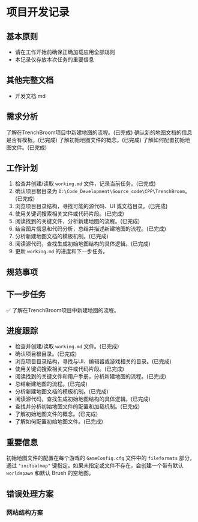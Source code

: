 # 项目开发记录

## 基本原则
- 请在工作开始前确保正确加载应用全部规则
- 本记录仅存放本次任务的重要信息 

## 其他完整文档
- 开发文档.md

## 需求分析
了解在TrenchBroom项目中新建地图的流程。(已完成)
确认新的地图文档的信息是否有模板。(已完成)
了解初始地图文件的概念。(已完成)
了解如何配置初始地图文件。(已完成)

## 工作计划
1. 检查并创建/读取 `working.md` 文件，记录当前任务。(已完成)
2. 确认项目根目录为 `D:\Code_Development\Source_code\CPP\TrenchBroom`。(已完成)
3. 浏览项目目录结构，寻找可能的源代码、UI 或文档目录。(已完成)
4. 使用关键词搜索相关文件或代码片段。(已完成)
5. 阅读找到的关键文件，分析新建地图的流程。(已完成)
6. 结合图片信息和代码分析，总结并描述新建地图的流程。(已完成)
7. 分析新建地图文档的模板机制。(已完成)
8. 阅读源代码，查找生成初始地图结构的具体逻辑。(已完成)
9. 更新 `working.md` 的进度和下一步任务。

## 规范事项

## 下一步任务
✅ 了解在TrenchBroom项目中新建地图的流程。

## 进度跟踪
- 检查并创建/读取 `working.md` 文件。(已完成)
- 确认项目根目录。(已完成)
- 浏览项目目录结构，寻找与UI、编辑器或游戏相关的目录。(已完成)
- 使用关键词搜索相关文件或代码片段。(已完成)
- 阅读找到的关键文件和用户手册，分析新建地图的流程。(已完成)
- 总结新建地图的流程。(已完成)
- 分析新建地图文档的模板机制。(已完成)
- 阅读源代码，查找生成初始地图结构的具体逻辑。(已完成)
- 查找并分析初始地图文件的配置和加载机制。(已完成)
- 了解初始地图文件的概念。(已完成)
- 了解如何配置初始地图文件。(已完成)

## 重要信息
初始地图文件的配置在每个游戏的 `GameConfig.cfg` 文件中的 `fileformats` 部分，通过 `"initialmap"` 键指定。如果未指定或文件不存在，会创建一个带有默认 `worldspawn` 和默认 Brush 的空地图。

## 错误处理方案

### 网站结构方案
